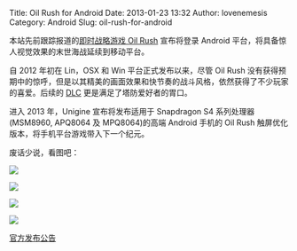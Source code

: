 Title: Oil Rush for Android
Date: 2013-01-23 13:32
Author: lovenemesis
Category: Android
Slug: oil-rush-for-android

本站先前跟踪报道的[即时战略游戏 Oil
Rush](http://linuxtoy.org/archives/oil-rush-10.html) 宣布将登录 Android
平台，将具备惊人视觉效果的末世海战延续到移动平台。

自 2012 年初在 Lin，OSX 和 Win 平台正式发布以来，尽管 Oil Rush
没有获得预期中的惊呼，但是以其精美的画面效果和快节奏的战斗风格，依然获得了不少玩家的喜爱。后续的
[DLC](http://linuxtoy.org/archives/oil-rush-dlc-tower-defense.html)
更是满足了塔防爱好者的胃口。

进入 2013 年，Unigine 宣布将发布适用于 Snapdragon S4 系列处理器(MSM8960,
APQ8064 及 MPQ8064)的高端 Android 手机的 Oil Rush
触屏优化版本，将手机平台游戏带入下一个纪元。

废话少说，看图吧：

[![](http://unigine.com/press-releases/130122-oil-rush-mobile/1_sm.jpg)](http://unigine.com/press-releases/130122-oil-rush-mobile/1.jpg)

[![](http://unigine.com/press-releases/130122-oil-rush-mobile/4_sm.jpg)](http://unigine.com/press-releases/130122-oil-rush-mobile/4.jpg)

[![](http://unigine.com/press-releases/130122-oil-rush-mobile/2_sm.jpg)](http://unigine.com/press-releases/130122-oil-rush-mobile/2.jpg)

[![](http://unigine.com/press-releases/130122-oil-rush-mobile/3_sm.jpg)](http://unigine.com/press-releases/130122-oil-rush-mobile/3.jpg)

[官方发布公告](http://unigine.com/press-releases/130122-oil-rush-mobile/)
